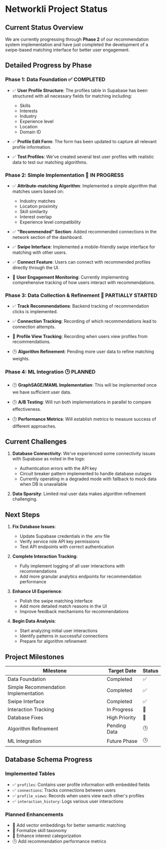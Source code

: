 # Networkli Project Status

## Current Status Overview

We are currently progressing through **Phase 2** of our recommendation system implementation and have just completed the development of a swipe-based matching interface for better user engagement.

## Detailed Progress by Phase

### Phase 1: Data Foundation ✅ COMPLETED

- ✅ **User Profile Structure**: The profiles table in Supabase has been structured with all necessary fields for matching including:
  - Skills
  - Interests
  - Industry
  - Experience level
  - Location
  - Domain ID

- ✅ **Profile Edit Form**: The form has been updated to capture all relevant profile information.

- ✅ **Test Profiles**: We've created several test user profiles with realistic data to test our matching algorithms.

### Phase 2: Simple Implementation 🔄 IN PROGRESS

- ✅ **Attribute-matching Algorithm**: Implemented a simple algorithm that matches users based on:
  - Industry matches
  - Location proximity
  - Skill similarity
  - Interest overlap
  - Experience level compatibility

- ✅ **"Recommended" Section**: Added recommended connections in the network section of the dashboard.

- ✅ **Swipe Interface**: Implemented a mobile-friendly swipe interface for matching with other users.

- ✅ **Connect Feature**: Users can connect with recommended profiles directly through the UI.

- 🔄 **User Engagement Monitoring**: Currently implementing comprehensive tracking of how users interact with recommendations.

### Phase 3: Data Collection & Refinement 🔄 PARTIALLY STARTED

- ✅ **Track Recommendations**: Backend tracking of recommendation clicks is implemented.

- ✅ **Connection Tracking**: Recording of which recommendations lead to connection attempts.

- 🔄 **Profile View Tracking**: Recording when users view profiles from recommendations.

- 🕒 **Algorithm Refinement**: Pending more user data to refine matching weights.

### Phase 4: ML Integration 🕒 PLANNED

- 🕒 **GraphSAGE/MAML Implementation**: This will be implemented once we have sufficient user data.

- 🕒 **A/B Testing**: Will run both implementations in parallel to compare effectiveness.

- 🕒 **Performance Metrics**: Will establish metrics to measure success of different approaches.

## Current Challenges

1. **Database Connectivity**: We've experienced some connectivity issues with Supabase as noted in the logs:
   - Authentication errors with the API key
   - Circuit breaker pattern implemented to handle database outages
   - Currently operating in a degraded mode with fallback to mock data when DB is unavailable

2. **Data Sparsity**: Limited real user data makes algorithm refinement challenging.

## Next Steps

1. **Fix Database Issues**:
   - Update Supabase credentials in the .env file
   - Verify service role API key permissions
   - Test API endpoints with correct authentication

2. **Complete Interaction Tracking**:
   - Fully implement logging of all user interactions with recommendations
   - Add more granular analytics endpoints for recommendation performance

3. **Enhance UI Experience**:
   - Polish the swipe matching interface
   - Add more detailed match reasons in the UI
   - Improve feedback mechanisms for recommendations

4. **Begin Data Analysis**:
   - Start analyzing initial user interactions
   - Identify patterns in successful connections
   - Prepare for algorithm refinement

## Project Milestones

| Milestone | Target Date | Status |
|-----------|-------------|--------|
| Data Foundation | Completed | ✅ |
| Simple Recommendation Implementation | Completed | ✅ |
| Swipe Interface | Completed | ✅ |
| Interaction Tracking | In Progress | 🔄 |
| Database Fixes | High Priority | 🔴 |
| Algorithm Refinement | Pending Data | 🕒 |
| ML Integration | Future Phase | 🕒 |

## Database Schema Progress

### Implemented Tables
- ✅ `profiles`: Contains user profile information with embedded fields
- ✅ `connections`: Tracks connections between users
- ✅ `profile_views`: Records when users view each other's profiles
- ✅ `interaction_history`: Logs various user interactions

### Planned Enhancements
- 🔄 Add vector embeddings for better semantic matching
- 🔄 Formalize skill taxonomy
- 🔄 Enhance interest categorization
- 🕒 Add recommendation performance metrics 
